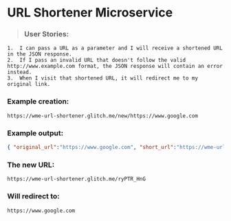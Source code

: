 # URL Shortener Microservice

> ### User Stories:
    1.  I can pass a URL as a parameter and I will receive a shortened URL in the JSON response.
    2.  If I pass an invalid URL that doesn't follow the valid http://www.example.com format, the JSON response will contain an error instead.
    3.  When I visit that shortened URL, it will redirect me to my original link.
  
### Example creation:
```
https://wme-url-shortener.glitch.me/new/https://www.google.com
```

### Example output:
```json
{ "original_url":"https://www.google.com", "short_url":"https://wme-url-shortener.glitch.me/ryPTR_HnG }
```

### The new URL:
```
https://wme-url-shortener.glitch.me/ryPTR_HnG
```

### Will redirect to:
```
https://www.google.com
```